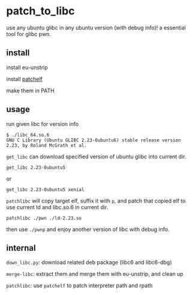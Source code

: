 # patch_to_libc

use any ubuntu glibc in any ubuntu version (with debug info)! a essential tool for glibc pwn.

## install

install eu-unstrip

install [patchelf](https://github.com/NixOS/patchelf)

make them in PATH

## usage

run given libc for version info
```
$ ./libc_64.so.6
GNU C Library (Ubuntu GLIBC 2.23-0ubuntu6) stable release version 2.23, by Roland McGrath et al.
```

`get_libc` can download specified version of ubuntu glibc into current dir.
```
get_libc 2.23-0ubuntu5
```
or 
```
get_libc 2.23-0ubuntu5 xenial
```

`patchlibc` will copy target elf, suffix it with `p`, and patch that copied elf to use current ld and libc.so.6 in current dir.
```
patchlibc ./pwn ./ld-2.23.so
```

then use `./pwnp` and enjoy another version of libc with debug info.

## internal

`down_libc.py`: download related deb package (libc6 and libc6-dbg)

`merge-libc`: extract them and merge them with eu-unstrip, and clean up

`patchlibc`: use `patchelf` to patch interpreter path and rpath
